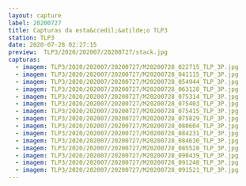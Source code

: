 ```yaml
---
layout: capture
label: 20200727
title: Capturas da esta&ccedil;&atilde;o TLP3
station: TLP3
date: 2020-07-28 02:27:15
preview:  TLP3/2020/202007/20200727/stack.jpg
capturas:
  - imagem: TLP3/2020/202007/20200727/M20200728_022715_TLP_3P.jpg
  - imagem: TLP3/2020/202007/20200727/M20200728_041115_TLP_3P.jpg
  - imagem: TLP3/2020/202007/20200727/M20200728_054944_TLP_3P.jpg
  - imagem: TLP3/2020/202007/20200727/M20200728_063128_TLP_3P.jpg
  - imagem: TLP3/2020/202007/20200727/M20200728_075314_TLP_3P.jpg
  - imagem: TLP3/2020/202007/20200727/M20200728_075403_TLP_3P.jpg
  - imagem: TLP3/2020/202007/20200727/M20200728_075415_TLP_3P.jpg
  - imagem: TLP3/2020/202007/20200727/M20200728_075829_TLP_3P.jpg
  - imagem: TLP3/2020/202007/20200727/M20200728_080604_TLP_3P.jpg
  - imagem: TLP3/2020/202007/20200727/M20200728_084231_TLP_3P.jpg
  - imagem: TLP3/2020/202007/20200727/M20200728_084630_TLP_3P.jpg
  - imagem: TLP3/2020/202007/20200727/M20200728_085528_TLP_3P.jpg
  - imagem: TLP3/2020/202007/20200727/M20200728_090439_TLP_3P.jpg
  - imagem: TLP3/2020/202007/20200727/M20200728_091248_TLP_3P.jpg
  - imagem: TLP3/2020/202007/20200727/M20200728_091521_TLP_3P.jpg
---
```

